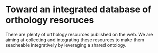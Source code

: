 # Toward an integrated database of orthology resoruces

There are plenty of orthology resources published on the web. We are aiming at collecting and integrating these resources to make them seacheable integratively by leveraging a shared ontology.
